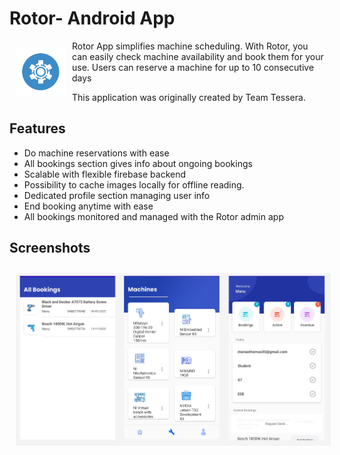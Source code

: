 # Rotor- Android App

<img src= "images/app-logo.jpg" align="left"
width="80" hspace="10" vspace="10">

Rotor App simplifies machine scheduling. With Rotor, you can easily check machine availability and book them for your use. Users can reserve a machine for up to 10 consecutive days

This application was originally created by Team Tessera.


## Features

- Do machine reservations with ease
- All bookings section gives info about ongoing bookings
- Scalable with flexible firebase backend
- Possibility to cache images locally for offline reading.
- Dedicated profile section managing user info
- End booking anytime with ease
- All bookings monitored and managed with the Rotor admin app

## Screenshots

<img src="images/screenshot.jpg" align="left" width="1000" hspace="10" vspace="10">


